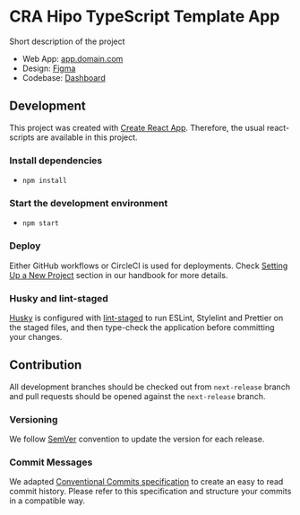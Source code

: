 # CRA Hipo TypeScript Template App

Short description of the project

- Web App: [app.domain.com](#)
- Design: [Figma](#)
- Codebase: [Dashboard](#)

## Development

This project was created with [Create React App](https://github.com/facebook/create-react-app). Therefore, the usual react-scripts are available in this project.

### Install dependencies

- `npm install`

### Start the development environment

- `npm start`

### Deploy

Either GitHub workflows or CircleCI is used for deployments. Check [Setting Up a New Project](https://github.com/Hipo/web-handbook/blob/master/setting-up-a-new-project.md) section in our handbook for more details.

### Husky and lint-staged

[Husky](https://github.com/typicode/husky) is configured with [lint-staged](https://github.com/okonet/lint-staged) to run ESLint, Stylelint and Prettier on the staged files, and then type-check the application before committing your changes.

## Contribution

All development branches should be checked out from `next-release` branch and pull requests should be opened against the `next-release` branch.

### Versioning

We follow [SemVer](https://semver.org/) convention to update the version for each release.

### Commit Messages

We adapted [Conventional Commits specification](https://www.conventionalcommits.org/) to create an easy to read commit history. Please refer to this specification and structure your commits in a compatible way.
